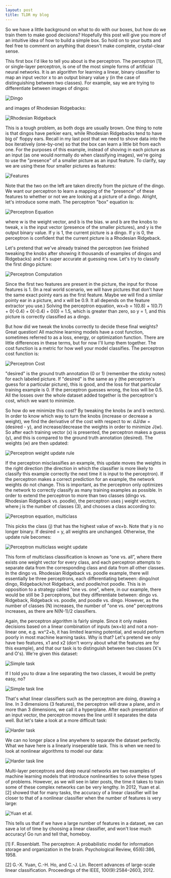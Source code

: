 ```yaml
---
layout: post
title: TLDR my blog
---
```


So we have a little background on what to do with our boxes, but how do we train them to make good decisions?  Hopefully this post will give you more of an intuitive idea of how to build a simple box.  So hold on to your butts and feel free to comment on anything that doesn't make complete, crystal-clear sense.  

This first box I'd like to tell you about is the perceptron.  The perceptron [1], or single-layer perceptron, is one of the most simple forms of artificial neural networks. It is an algorithm for learning a linear, binary classifier to map an input vector x to an output binary value y (in the case of distinguishing between two classes).  For example, say we are trying to differentiate between images of dingos:

![Dingo](/images/dingo.png)

and images of Rhodesian Ridgebacks:

![Rhodesian Ridgeback](/images/rhodesianridgeback.png)

This is a tough problem, as both dogs are usually brown.  One thing to note is that dingos have perkier ears, while Rhodesian Ridgebacks tend to have big ol' floppy ears.  Recall in my last post that we need to shove data into the box iteratively (one-by-one) so that the box can learn a little bit from each one.  For the purposes of this example, instead of shoving in each picture as an input (as one would normally do when classifying images), we're going to use the "presence" of a smaller picture as an input feature.  To clarify, say we are using these four smaller pictures as features: 

![Features](/images/features.png)

Note that the two on the left are taken directly from the picture of the dingo.  We want our perceptron to learn a mapping of the "presence" of these features to whether or not we are looking at a picture of a dingo.  Alright, let's introduce some math.  The perceptron "box" equation is: 

![Perceptron Equation](/images/perceptron.png)

where w is the weight vector, and b is the bias. w and b are the knobs to tweak, x is the input vector (presence of the smaller pictures), and y is the output binary value.  If y is 1, the current picture is a dingo.  If y is 0, the perceptron is confident that the current picture is a Rhodesian Ridgeback.  

Let's pretend that we've already trained the perceptron (we finished tweaking the knobs after showing it thousands of examples of dingos and Ridgebacks) and it's super accurate at guessing now.  Let's try to classify the first dingo picture:

![Perceptron Computation](/images/computation.png)

Since the first two features are present in the picture, the input for those features is 1.  (In a real world scenario, we will have pictures that don't have the same exact pointy ears as the first feature.  Maybe we will find a similar pointy ear in a picture, and x will be 0.9.  It all depends on the feature extractor you use.)  Solving the perceptron equation, wx+b = 1(0.8) + 1(0.7) + 0(-0.4) + 0(-0.4) + 0(0) = 1.5, which is greater than zero, so y = 1, and this picture is correctly classified as a dingo.

But how did we tweak the knobs correctly to decide these final weights?  Great question!  All machine learning models have a cost function, sometimes referred to as a loss, energy, or optimization function.  There are little differences in these terms, but for now I'll lump them together.  The cost function is a metric for how well your model classifies.  The perceptron cost function is:

![Perceptron Cost](/images/perceptroncost.png)

"desired" is the ground truth annotation (0 or 1) (remember the sticky notes) for each labeled picture.  If "desired" is the same as y (the perceptron's guess for a particular picture), this is good, and the loss for that particular training example is 0.  If the perceptron guesses wrong, the loss will be 0.5.  All the losses over the whole dataset added together is the perceptron's cost, which we want to minimize.

So how do we minimize this cost?  By tweaking the knobs (w and b vectors).  In order to know which way to turn the knobs (increase or decrease a weight), we find the derivative of the cost with respect to w: dJ/dw = (desired - y), and increase/decrease the weights in order to minimize J(w).  So after each training vector (x) is presented, the perceptron makes a guess (y), and this is compared to the ground truth annotation (desired).  The weights (w) are then updated:

![Perceptron weight update rule](/images/perceptronweightupdate.png)

If the perceptron misclassifies an example, this update moves the weights in the right direction (the direction in which the classifier is more likely to classify this example correctly the next time it is input to the perceptron). If the perceptron makes a correct prediction for an example, the network weights do not change. This is important, as the perceptron only optimizes the network to correctly classify as many training examples as possible.  In order to extend the perceptron to more than two classes (dingo vs. Rhodesian Ridgeback vs. poodle), the perceptron uses j weight vectors, where j is the number of classes (3), and chooses a class according to:

![Perceptron equation, multiclass](/images/perceptronmulticlass.png)

This picks the class (j) that has the highest value of wx+b.  Note that y is no longer binary. If desired = y, all weights are unchanged. Otherwise, the update rule becomes:

![Perceptron multiclass weight update](/images/perceptronmulticlassweightupdate.png)

This form of multiclass classification is known as “one vs. all”, where there exists one weight vector for every class, and each perceptron attempts to separate data from the corresponding class and data from all other classes.  In the dingo vs. Rhodesian Ridgeback vs. poodle example, there will essentially be three perceptrons, each differentiating between: dingo/not dingo, Ridgeback/not Ridgeback, and poodle/not poodle.  This is in opposition to a strategy called "one vs. one", where, in our example, there would be still be 3 perceptrons, but they differentiate between: dingo vs. Ridgeback, Ridgeback vs. poodle, and poodle vs. dingo. However, as the number of classes (N) increases, the number of "one vs. one" perceptrons increases, as there are N(N-1)/2 classifiers.

Again, the perceptron algorithm is fairly simple.  Since it only makes decisions based on a linear combination of inputs (wx+b) and not a non-linear one, e.g. wx^2+b, it has limited learning potential, and would perform poorly in most machine learning tasks.  Why is that?  Let's pretend we only have two features, x1 and x2 (don't worry about what the features are for this example), and that our task is to distinguish between two classes (X's and O's).  We're given this dataset:

![Simple task](/images/linear0.png)

If I told you to draw a line separating the two classes, it would be pretty easy, no?

![Simple task line](/images/linear1.png)

That's what linear classifiers such as the perceptron are doing, drawing a line.  In 3 dimensions (3 features), the perceptron will draw a plane, and in more than 3 dimensions, we call it a hyperplane.  After each presentation of an input vector, the perceptron moves the line until it separates the data well.  But let's take a look at a more difficult task:

![Harder task](/images/linear2.png)

We can no longer place a line anywhere to separate the dataset perfectly.  What we have here is a linearly inseperable task.  This is when we need to look at nonlinear algorithms to model our data:

![Harder task line](/images/linear3.png)

Multi-layer perceptrons and deep neural networks are two examples of machine learning models that introduce nonlinearities to solve these types of problems.  However, as we will see in later posts, the time it takes to train some of these complex networks can be very lengthy.  In 2012, Yuan et al. [2] showed that for many tasks, the accuracy of a linear classifier will be closer to that of a nonlinear classifier when the number of features is very large:

![Yuan et al.](/images/yuan.png)

This tells us that if we have a large number of features in a dataset, we can save a lot of time by choosing a linear classifier, and won't lose much accuracy!  Go run and tell that, homeboy.  

[1] F. Rosenblatt. The perceptron: A probabilistic model for information storage and organization in the brain. Psychological Review, 65(6):386, 1958.

[2] G.-X. Yuan, C.-H. Ho, and C.-J. Lin. Recent advances of large-scale linear classification. Proceedings of the IEEE, 100(9):2584–2603, 2012.

